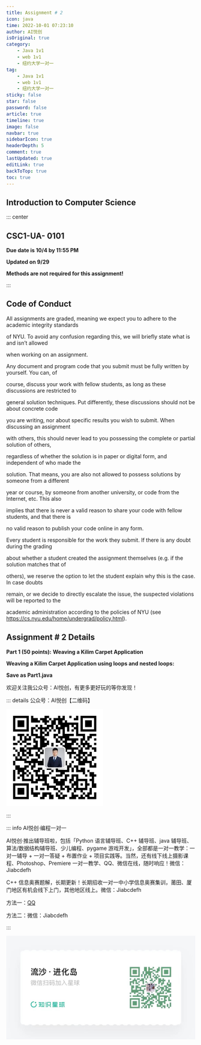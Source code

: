 ```yaml
---
title: Assignment # 2
icon: java
time: 2022-10-01 07:23:10
author: AI悦创
isOriginal: true
category: 
    - Java 1v1
    - web 1v1
    - 纽约大学一对一
tag:
    - Java 1v1
    - web 1v1
    - 纽约大学一对一
sticky: false
star: false
password: false
article: true
timeline: true
image: false
navbar: true
sidebarIcon: true
headerDepth: 5
comment: true
lastUpdated: true
editLink: true
backToTop: true
toc: true
---
```


## Introduction to Computer Science 

::: center

## CSC1-UA- 0101

**Due date is 10/4 by 11:55 PM**

**Updated on 9/29**

**Methods are not required for this assignment!**

:::

## Code of Conduct

All assignments are graded, meaning we expect you to adhere to the academic integrity standards 

of NYU. To avoid any confusion regarding this, we will briefly state what is and isn’t allowed 

when working on an assignment.

Any document and program code that you submit must be fully written by yourself. You can, of 

course, discuss your work with fellow students, as long as these discussions are restricted to 

general solution techniques. Put differently, these discussions should not be about concrete code 

you are writing, nor about specific results you wish to submit. When discussing an assignment 

with others, this should never lead to you possessing the complete or partial solution of others, 

regardless of whether the solution is in paper or digital form, and independent of who made the 

solution. That means, you are also not allowed to possess solutions by someone from a different 

year or course, by someone from another university, or code from the Internet, etc. This also 

implies that there is never a valid reason to share your code with fellow students, and that there is 

no valid reason to publish your code online in any form.

Every student is responsible for the work they submit. If there is any doubt during the grading 

about whether a student created the assignment themselves (e.g. if the solution matches that of 

others), we reserve the option to let the student explain why this is the case. In case doubts 

remain, or we decide to directly escalate the issue, the suspected violations will be reported to the 

academic administration according to the policies of NYU (see https://cs.nyu.edu/home/undergrad/policy.html).



## Assignment # 2 Details

**Part 1 (50 points):** **Weaving a Kilim Carpet Application**

**Weaving a Kilim Carpet Application using loops and nested loops:**

**Save as Part1.java**





欢迎关注我公众号：AI悦创，有更多更好玩的等你发现！

::: details 公众号：AI悦创【二维码】

![](/gzh.jpg)

:::

::: info AI悦创·编程一对一

AI悦创·推出辅导班啦，包括「Python 语言辅导班、C++ 辅导班、java 辅导班、算法/数据结构辅导班、少儿编程、pygame 游戏开发」，全部都是一对一教学：一对一辅导 + 一对一答疑 + 布置作业 + 项目实践等。当然，还有线下线上摄影课程、Photoshop、Premiere 一对一教学、QQ、微信在线，随时响应！微信：Jiabcdefh

C++ 信息奥赛题解，长期更新！长期招收一对一中小学信息奥赛集训，莆田、厦门地区有机会线下上门，其他地区线上。微信：Jiabcdefh

方法一：[QQ](http://wpa.qq.com/msgrd?v=3&uin=1432803776&site=qq&menu=yes)

方法二：微信：Jiabcdefh

:::

![](/zsxq.jpg)